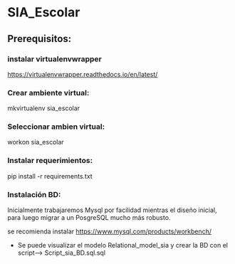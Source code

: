 # SIA_Escolar

## Prerequisitos:
### instalar virtualenvwrapper
https://virtualenvwrapper.readthedocs.io/en/latest/

### Crear ambiente virtual:
mkvirtualenv sia_escolar
### Seleccionar ambien virtual:
workon sia_escolar

### Instalar requerimientos:
pip install -r requirements.txt



### Instalación BD:
Inicialmente trabajaremos Mysql por facilidad mientras el diseño inicial, para luego migrar a un PosgreSQL mucho más robusto.

se recomienda instalar https://www.mysql.com/products/workbench/

- Se puede visualizar el modelo Relational_model_sia y crear la BD con el script--> Script_sia_BD.sql.sql
